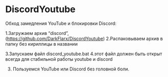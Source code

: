 # DiscordYoutube

Обход замедления YouTube и блокировки Discord:

1.Загружаем архив “discord”, (https://github.com/DarkFlarx/DiscordYoutube) 
2.Распаковываем архив в папку без кириллицы в названии 

3.Запускаем файл discord_youtube.bat 
4.этот файл должен быть открыт всегда для стабильной работы youtube и discord

3. Пользуемся YouTube или Discord без головной боли.
